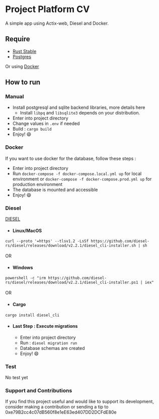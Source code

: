 # Project Platform CV
A simple app using Actix-web, Diesel and Docker.

## Require
- [Rust Stable](https://rustup.rs)
- [Postgres](https://www.postgresql.org/)

Or using [Docker](https://www.docker.com/)

## How to run
### Manual
- Install postgresql and sqlite backend libraries, more details here
  - Install `libpq` and `libsqlite3` depends on your distribution.
- Enter into project directory
- Change values in `.env` if needed
- Build : `cargo build`
- Enjoy! 😄

### Docker
If you want to use docker for the database, follow these steps : 

- Enter into project directory
- Run `docker-compose -f docker-compose.local.yml up` for local environment
  or `docker-compose -f docker-compose.prod.yml up` for production environment
- The database is mounted and accessible
- Enjoy! 😄

### Diesel
[DIESEL](https://diesel.rs/)
- #### Linux/MacOS
`curl --proto '=https' --tlsv1.2 -LsSf https://github.com/diesel-rs/diesel/releases/download/v2.2.1/diesel_cli-installer.sh | sh`<br/><br/>
OR
- #### Windows
`powershell -c "irm https://github.com/diesel-rs/diesel/releases/download/v2.2.1/diesel_cli-installer.ps1 | iex"`<br/><br/>
OR
- #### Cargo
`cargo install diesel_cli`

- #### Last Step : Execute migrations
  - Enter into project directory
  - Run : `diesel migration run`
  - Database schemas are created
  - Enjoy! 😄

### Test
No test yet

### Support and Contributions
If you find this project useful and would like to support its development, consider making a contribution or sending a tip to <br/>0xe79B2cc4c07dB560f8e1eE63ed407DD2DCFdE80e
